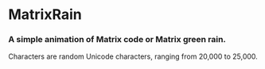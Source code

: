 # MatrixRain
### A simple animation of Matrix code or Matrix green rain.
Characters are random Unicode characters, ranging from 20,000 to 25,000.
